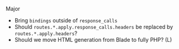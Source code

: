 Major
- Bring `bindings` outside of `response_calls`
- Should `routes.*.apply.response_calls.headers` be replaced by `routes.*.apply.headers`?
- Should we move HTML generation from Blade to fully PHP? (L)
